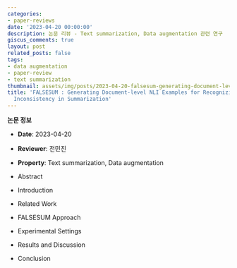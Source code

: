 ```yaml
---
categories:
- paper-reviews
date: '2023-04-20 00:00:00'
description: 논문 리뷰 - Text summarization, Data augmentation 관련 연구
giscus_comments: true
layout: post
related_posts: false
tags:
- data augmentation
- paper-review
- text summarization
thumbnail: assets/img/posts/2023-04-20-falsesum-generating-document-level-nli-examples-for-recognizing/thumbnail.jpg
title: 'FALSESUM : Generating Document-level NLI Examples for Recognizing Factual
  Inconsistency in Summarization'
---
```


**논문 정보**
- **Date**: 2023-04-20
- **Reviewer**: 전민진
- **Property**: Text summarization, Data augmentation

- Abstract

- Introduction

- Related Work

- FALSESUM Approach

- Experimental Settings

- Results and Discussion

- Conclusion
